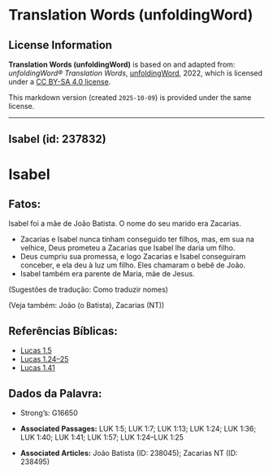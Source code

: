 # Translation Words (unfoldingWord)

## License Information

**Translation Words (unfoldingWord)** is based on and adapted from: _unfoldingWord® Translation Words_, [unfoldingWord](https://unfoldingword.org/utw), 2022, which is licensed under a [CC BY-SA 4.0 license](https://creativecommons.org/licenses/by-sa/4.0/legalcode.en).

This markdown version (created `2025-10-09`) is provided under the same license.



--------------------------------

## Isabel (id: 237832)

Isabel
======

Fatos:
------

Isabel foi a mãe de João Batista. O nome do seu marido era Zacarias.

* Zacarias e Isabel nunca tinham conseguido ter filhos, mas, em sua na velhice, Deus prometeu a Zacarias que Isabel lhe daria um filho.
* Deus cumpriu sua promessa, e logo Zacarias e Isabel conseguiram conceber, e ela deu à luz um filho. Eles chamaram o bebê de João.
* Isabel também era parente de Maria, mãe de Jesus.

(Sugestões de tradução: Como traduzir nomes)

(Veja também: João (o Batista), Zacarias (NT))

Referências Bíblicas:
---------------------

* [Lucas 1\.5](https://ref.ly/Luke1:5)
* [Lucas 1\.24–25](https://ref.ly/Luke1:24-Luke1:25)
* [Lucas 1\.41](https://ref.ly/Luke1:41)

Dados da Palavra:
-----------------

* Strong’s: G16650

* **Associated Passages:** LUK 1:5; LUK 1:7; LUK 1:13; LUK 1:24; LUK 1:36; LUK 1:40; LUK 1:41; LUK 1:57; LUK 1:24–LUK 1:25
* **Associated Articles:** João Batista (ID: 238045); Zacarias NT (ID: 238495)

